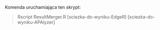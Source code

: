 Komenda uruchamiająca ten skrypt:

>Rscript ResultMerger.R [sciezka-do-wyniku-EdgeR] [sciezka-do-wyniku-APAlyzer]